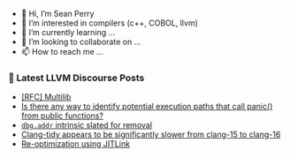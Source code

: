 - 👋 Hi, I’m Sean Perry
- 👀 I’m interested in compilers (c++, COBOL, llvm)
- 🌱 I’m currently learning ...
- 💞️ I’m looking to collaborate on ...
- 📫 How to reach me ...

<!---
s66perry/s66perry is a ✨ special ✨ repository because its `README.md` (this file) appears on your GitHub profile.
You can click the Preview link to take a look at your changes.
--->
### 📕 Latest LLVM Discourse Posts

<!-- DISCOURSE-LLVM:START -->
- [[RFC] Multilib](https://discourse.llvm.org/t/rfc-multilib/67494#post_9)
- [Is there any way to identify potential execution paths that call panic&lpar;&rpar; from public functions?](https://discourse.llvm.org/t/is-there-any-way-to-identify-potential-execution-paths-that-call-panic-from-public-functions/68771#post_3)
- [`dbg.addr` intrinsic slated for removal](https://discourse.llvm.org/t/dbg-addr-intrinsic-slated-for-removal/68781#post_1)
- [Clang-tidy appears to be significantly slower from clang-15 to clang-16](https://discourse.llvm.org/t/clang-tidy-appears-to-be-significantly-slower-from-clang-15-to-clang-16/68717#post_2)
- [Re-optimization using JITLink](https://discourse.llvm.org/t/re-optimization-using-jitlink/68260#post_7)
<!-- DISCOURSE-LLVM:END -->
